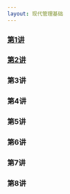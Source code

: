 ```yaml
---
layout: 现代管理基础
---
```


### [第1讲](https://github.com/sherylman/sherylman.github.com/raw/master/manage/%E7%AC%AC1%E8%AE%B2%20%E5%AF%BC%E8%AE%BA.pdf)

### [第2讲](https://github.com/sherylman/sherylman.github.com/raw/master/manage/%E7%AC%AC2%E8%AE%B2%20%E7%AE%A1%E7%90%86%E8%80%85.pdf)

### 第3讲

### 第4讲

### 第5讲

### 第6讲

### 第7讲

### 第8讲
